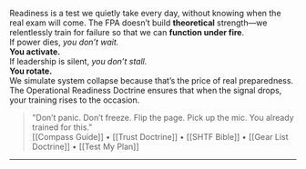 Readiness is a test we quietly take every day, without knowing when the real exam will come. The FPA doesn’t build **theoretical** strength—we relentlessly train for failure so that we can **function under fire**.  
If power dies, _you don’t wait._  
**You activate.**  
If leadership is silent, _you don’t stall._  
**You rotate.**  
We simulate system collapse because that’s the price of real preparedness. The Operational Readiness Doctrine ensures that when the signal drops, your training rises to the occasion.  
> "Don’t panic. Don’t freeze. Flip the page. Pick up the mic. You already trained for this."  
[[Compass Guide]] • [[Trust Doctrine]] • [[SHTF Bible]] • [[Gear List Doctrine]] • [[Test My Plan]]  
---